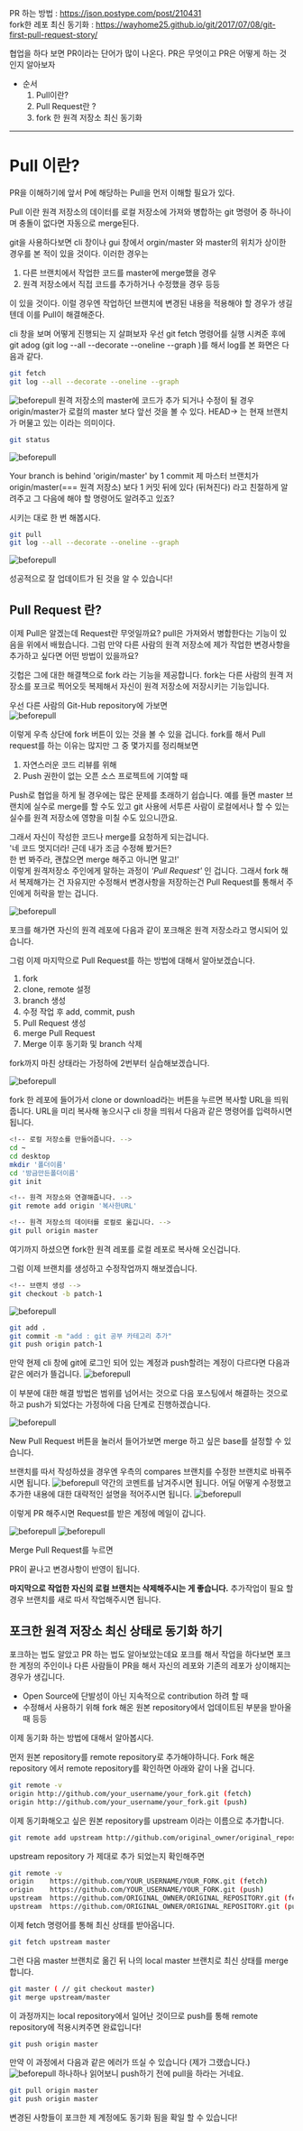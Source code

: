 PR 하는 방법 : https://json.postype.com/post/210431 <br/>
fork한 레포 최신 동기화 : https://wayhome25.github.io/git/2017/07/08/git-first-pull-request-story/

협업을 하다 보면 PR이라는 단어가 많이 나온다.
PR은 무엇이고
PR은 어떻게 하는 것인지 알아보자

- 순서
  1. Pull이란?
  2. Pull Request란 ?
  3. fork 한 원격 저장소 최신 동기화

---

# Pull 이란?

PR을 이해하기에 앞서 P에 해당하는 Pull을 먼저 이해할 필요가 있다.

Pull 이란 원격 저장소의 데이터를 로컬 저장소에 가져와 병합하는 git 명령어 중 하나이며 충돌이 없다면 자동으로 merge된다.

git을 사용하다보면 cli 창이나 gui 창에서 orgin/master 와 master의 위치가 상이한 경우를 본 적이 있을 것이다. 이러한 경우는

1. 다른 브랜치에서 작업한 코드를 master에 merge했을 경우
2. 원격 저장소에서 직접 코드를 추가하거나 수정했을 경우 등등

이 있을 것이다.
이럴 경우엔 작업하던 브랜치에 변경된 내용을 적용해야 할 경우가 생길텐데 이를 Pull이 해결해준다.

cli 창을 보며 어떻게 진행되는 지 살펴보자
우선 git fetch 명령어를 실행 시켜준 후에
git adog (git log --all --decorate --oneline --graph )를 해서 log를 본 화면은 다음과 같다.

```bash
git fetch
git log --all --decorate --oneline --graph
```

![beforepull](./img/beforepull.png)
원격 저장소의 master에 코드가 추가 되거나 수정이 될 경우
origin/master가 로컬의 master 보다 앞선 것을 볼 수 있다.
HEAD-> 는 현재 브랜치가 머물고 있는 이라는 의미이다.

```bash
git status
```

![beforepull](./img/beforepull-status.png)

Your branch is behind 'origin/master' by 1 commit
제 마스터 브랜치가 origin/master(=== 원격 저장소) 보다 1 커밋 뒤에 있다 (뒤쳐진다) 라고 친절하게 알려주고 그 다음에 해야 할 명령어도 알려주고 있죠?

시키는 대로 한 번 해봅시다.

```bash
git pull
git log --all --decorate --oneline --graph
```

![beforepull](./img/afterPull.png)

성공적으로 잘 업데이트가 된 것을 알 수 있습니다!

## Pull Request 란?

이제 Pull은 알겠는데 Request란 무엇일까요?
pull은 가져와서 병합한다는 기능이 있음을 위에서 배웠습니다.
그럼 만약 다른 사람의 원격 저장소에 제가 작업한 변경사항을 추가하고 싶다면 어떤 방법이 있을까요?

깃헙은 그에 대한 해결책으로 fork 라는 기능을 제공합니다.
fork는 다른 사람의 원격 저장소를 포크로 찍어오듯 복제해서 자신이 원격 저장소에 저장시키는 기능입니다.

우선 다른 사람의 Git-Hub repository에 가보면  
![beforepull](./img/beforefork.png)

이렇게 우측 상단에 fork 버튼이 있는 것을 볼 수 있을 겁니다.
fork를 해서 Pull request를 하는 이유는 많지만 그 중 몇가지를 정리해보면

1. 자연스러운 코드 리뷰를 위해
2. Push 권한이 없는 오픈 소스 프로젝트에 기여할 때

Push로 협업을 하게 될 경우에는 많은 문제를 초래하기 쉽습니다. 예를 들면 master 브랜치에 실수로 merge를 할 수도 있고 git 사용에 서투른 사람이 로컬에서나 할 수 있는 실수를 원격 저장소에 영향을 미칠 수도 있으니깐요.

그래서 자신이 작성한 코드나 merge를 요청하게 되는겁니다. <br/>
'네 코드 멋지더라! 근데 내가 조금 수정해 봤거든?<br/> 한 번 봐주라, 괜찮으면 merge 해주고 아니면 말고!' <br/>
이렇게 원격저장소 주인에게 말하는 과정이 _'Pull Request'_ 인 겁니다.
그래서 fork 해서 복제해가는 건 자유지만 수정해서 변경사항을 저장하는건 Pull Request를 통해서 주인에게 허락을 받는 겁니다.

![beforepull](./img/afterfork.png)

포크를 해가면 자신의 원격 레포에 다음과 같이 포크해온 원격 저장소라고 명시되어 있습니다.

그럼 이제 마지막으로 Pull Request를 하는 방법에 대해서 알아보겠습니다.

1. fork
2. clone, remote 설정
3. branch 생성
4. 수정 작업 후 add, commit, push
5. Pull Request 생성
6. merge Pull Request
7. Merge 이후 동기화 및 branch 삭제

fork까지 마친 상태라는 가정하에 2번부터 실습해보겠습니다.

![beforepull](./img/clone.png)

fork 한 레포에 들어가서 clone or download라는 버튼을 누르면 복사할 URL을 띄워줍니다.
URL을 미리 복사해 놓으시구
cli 창을 띄워서 다음과 같은 명령어를 입력하시면 됩니다.

```bash
<!-- 로컬 저장소를 만들어줍니다. -->
cd ~
cd desktop
mkdir '폴더이름'
cd '방금만든폴더이름'
git init

<!-- 원격 저장소와 연결해줍니다. -->
git remote add origin '복사한URL'

<!-- 원격 저장소의 데이터를 로컬로 옮깁니다. -->
git pull origin master
```

여기까지 하셨으면 fork한 원격 레포를 로컬 레포로 복사해 오신겁니다.

그럼 이제 브랜치를 생성하고 수정작업까지 해보겠습니다.

```bash
<!-- 브랜치 생성 -->
git checkout -b patch-1
```

![beforepull](./img/modify.png)

```bash
git add .
git commit -m "add : git 공부 카테고리 추가"
git push origin patch-1
```

만약 현제 cli 창에 git에 로그인 되어 있는 계정과 push할려는 계정이 다르다면 다음과 같은 에러가 뜰겁니다.
![beforepull](./img/error.png)

이 부분에 대한 해결 방법은 범위를 넘어서는 것으로 다음 포스팅에서 해결하는 것으로 하고 push가 되었다는 가정하에 다음 단계로 진행하겠습니다.

![beforepull](./img/PRbtn.png)

New Pull Request 버튼을 눌러서 들어가보면
merge 하고 싶은 base를 설정할 수 있습니다.

브랜치를 따서 작성하셨을 경우엔 우측의 compares 브랜치를 수정한 브랜치로 바꿔주시면 됩니다.
![beforepull](./img/createPR.png)
약간의 코멘트를 남겨주시면 됩니다.
어딜 어떻게 수정했고 추가한 내용에 대한 대략적인 설명을 적어주시면 됩니다.
![beforepull](./img/commnet.png)

이렇게 PR 해주시면 Request를 받은 계정에 메일이 갑니다.

![beforepull](./img/afterPR.png)
![beforepull](./img/MergePR.png)

Merge Pull Request를 누르면

PR이 끝나고 변경사항이 반영이 됩니다.

**마지막으로 작업한 자신의 로컬 브랜치는 삭제해주시는 게 좋습니다.**
추가작업이 필요 할 경우 브랜치를 새로 따서 작업해주시면 됩니다.

## 포크한 원격 저장소 최신 상태로 동기화 하기

포크하는 법도 알았고 PR 하는 법도 알아보았는데요
포크를 해서 작업을 하다보면 포크한 계정의 주인이나 다른 사람들이 PR을 해서 자신의 레포와 기존의 레포가 상이해지는 경우가 생깁니다.

- Open Source에 단발성이 아닌 지속적으로 contribution 하려 할 때
- 수정해서 사용하기 위해 fork 해온 원본 repository에서 업데이트된 부분을 받아올 때 등등

이제 동기화 하는 방법에 대해서 알아봅시다.

먼저 원본 repository를 remote repository로 추가해야하니다.
Fork 해온 repository 에서 remote repository를 확인하면 아래와 같이 나올 겁니다.

```bash
git remote -v
origin http://github.com/your_username/your_fork.git (fetch)
origin http://github.com/your_username/your_fork.git (push)
```

이제 동기화해오고 싶은 원본 repository를 upstream 이라는 이름으로 추가합니다.

```bash
git remote add upstream http://github.com/original_owner/original_repository.git
```

upstream repository 가 제대로 추가 되었는지 확인해주면

```bash
git remote -v
origin    https://github.com/YOUR_USERNAME/YOUR_FORK.git (fetch)
origin    https://github.com/YOUR_USERNAME/YOUR_FORK.git (push)
upstream  https://github.com/ORIGINAL_OWNER/ORIGINAL_REPOSITORY.git (fetch)
upstream  https://github.com/ORIGINAL_OWNER/ORIGINAL_REPOSITORY.git (push)
```

이제 fetch 명령어를 통해 최신 상태를 받아옵니다.

```bash
git fetch upstream master
```

그런 다음 master 브랜치로 옮긴 뒤 나의 local master 브랜치로 최신 상태를 merge합니다.

```bash
git master ( // git checkout master)
git merge upstream/master
```

이 과정까지는 local repository에서 일어난 것이므로 push를 통해 remote repository에 적용시켜주면 완료입니다!

```bash
git push origin master
```

만약 이 과정에서 다음과 같은 에러가 뜨실 수 있습니다 (제가 그랬습니다.)
![beforepull](./img/pushError.png)
하나하나 읽어보니 push하기 전에 pull을 하라는 거네요.

```bash
git pull origin master
git push origin master
```

변경된 사항들이 포크한 제 계정에도 동기화 됨을 확일 할 수 있습니다!
